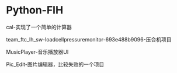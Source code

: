 # Python-FIH

cal-实现了一个简单的计算器

team_ftc_lh_sw-loadcellpressuremonitor-693e488b9096-压合机项目

MusicPlayer-音乐播放器UI

Pic_Edit-图片编辑器，比较失败的一个项目
